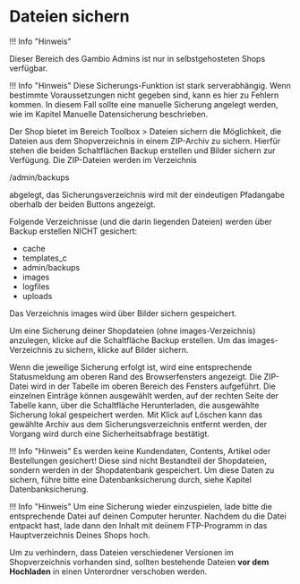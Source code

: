 # Dateien sichern 

!!! Info "Hinweis"
	

Dieser Bereich des Gambio Admins ist nur in selbstgehosteten Shops verfügbar.

!!! Info "Hinweis"
	 Diese Sicherungs-Funktion ist stark serverabhängig. Wenn bestimmte Voraussetzungen nicht gegeben sind, kann es hier zu Fehlern kommen. In diesem Fall sollte eine manuelle Sicherung angelegt werden, wie im Kapitel Manuelle Datensicherung beschrieben.

Der Shop bietet im Bereich Toolbox \> Dateien sichern die Möglichkeit, die Dateien aus dem Shopverzeichnis in einem ZIP-Archiv zu sichern. Hierfür stehen die beiden Schaltflächen Backup erstellen und Bilder sichern zur Verfügung. Die ZIP-Dateien werden im Verzeichnis

/admin/backups

abgelegt, das Sicherungsverzeichnis wird mit der eindeutigen Pfadangabe oberhalb der beiden Buttons angezeigt.

Folgende Verzeichnisse \(und die darin liegenden Dateien\) werden über Backup erstellen NICHT gesichert:

-   cache
-   templates\_c
-   admin/backups
-   images
-   logfiles
-   uploads

Das Verzeichnis images wird über Bilder sichern gespeichert.

Um eine Sicherung deiner Shopdateien \(ohne images-Verzeichnis\) anzulegen, klicke auf die Schaltfläche Backup erstellen. Um das images-Verzeichnis zu sichern, klicke auf Bilder sichern.

Wenn die jeweilige Sicherung erfolgt ist, wird eine entsprechende Statusmeldung am oberen Rand des Browserfensters angezeigt. Die ZIP-Datei wird in der Tabelle im oberen Bereich des Fensters aufgeführt. Die einzelnen Einträge können ausgewählt werden, auf der rechten Seite der Tabelle kann, über die Schaltfläche Herunterladen, die ausgewählte Sicherung lokal gespeichert werden. Mit Klick auf Löschen kann das gewählte Archiv aus dem Sicherungsverzeichnis entfernt werden, der Vorgang wird durch eine Sicherheitsabfrage bestätigt.

!!! Info "Hinweis"
	 Es werden keine Kundendaten, Contents, Artikel oder Bestellungen gesichert! Diese sind nicht Bestandteil der Shopdateien, sondern werden in der Shopdatenbank gespeichert. Um diese Daten zu sichern, führe bitte eine Datenbanksicherung durch, siehe Kapitel Datenbanksicherung.

!!! Info "Hinweis"
	 Um eine Sicherung wieder einzuspielen, lade bitte die entsprechende Datei auf deinen Computer herunter. Nachdem du die Datei entpackt hast, lade dann den Inhalt mit deiinem FTP-Programm in das Hauptverzeichnis Deines Shops hoch.

Um zu verhindern, dass Dateien verschiedener Versionen im Shopverzeichnis vorhanden sind, sollten bestehende Dateien **vor dem Hochladen** in einen Unterordner verschoben werden.



